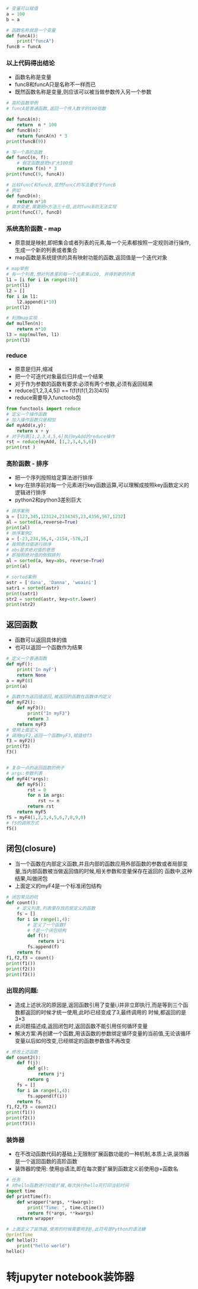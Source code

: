 ```python
# 变量可以赋值
a = 100
b = a

# 函数名称就是一个变量
def funcA():
    print("funcA")
funcB = funcA
```
### 以上代码得出结论
- 函数名称是变量
- funcB和funcA只是名称不一样而已
- 既然函数名称是变量,则应该可以被当做参数传入另一个参数
```python
# 高阶函数举例
# funcA是普通函数,返回一个传入数字的100倍数

def funcA(n):
    return  n * 100
def funcB(n):
    return funcA(n) * 3
print(funcB(9))  

# 写一个高阶函数
def funcC(n, f):
    # 假定函数是把n扩大100倍
    return f(n) * 3
print(funcC(9, funcA))

# 比较funcC和funcB,显然funcC的写法要优于funcB
# 例如
def funcD(n):
    return n*10
# 需求变更,需要把n方法三十倍,此时funcB则无法实现
print(funcC(7, funcD)
```
### 系统高阶函数 - map
- 原意就是映射,即把集合或者列表的元素,每一个元素都按照一定规则进行操作,生成一个新的列表或者集合
- map函数是系统提供的具有映射功能的函数,返回值是一个迭代对象
```python
# map举例
# 有一个列表,想对列表里的每一个元素乘以10, 并得到新的列表
l1 = [i for i in range(10)]
print(l1)
l2 = []
for i in l1:
    l2.append(i*10)
print(l2)

# 利用map实现
def mulTen(n):
    return n*10
l3 = map(mulTen, l1)
print(l3)
```
### reduce
- 原意是归并,缩减
- 把一个可迭代对象最后归并成一个结果
- 对于作为参数的函数有要求:必须有两个参数,必须有返回结果
- reduce([1,2,3,4,5]) == f(f(f(f(1,2)3)4)5)
- reduce需要导入functools包
```python
from functools import reduce
# 定义一个操作函数
# 加入操作函数只是相加
def myAdd(x,y):
    return x + y
# 对于列表[1,2,3,4,5,6]执行myAdd的reduce操作
rst = reduce(myAdd, [1,2,3,4,5,6])
print(rst )

```

### 高阶函数 - 排序
- 把一个序列按照给定算法进行排序
- key:在排序前对每一个元素进行key函数运算,可以理解成按照key函数定义的逻辑进行排序
- python2和python3差别巨大
```python
# 排序案例
a = [123,345,123124,2134345,23,4356,567,1232]
al = sorted(a,reverse=True)
print(al)
# 排序案例2
a = [-23,234,56,4,-2154,-576,2]
# 按照绝对值进行排序
# abs是求绝对值的意思
# 即按照绝对值的倒叙排列
al = sorted(a, key=abs, reverse=True)
print(al)

# sorted案例
astr = ['dana', 'Danna', 'woaini']
satr1 = sorted(astr)
print(satr1)
str2 = sorted(astr, key=str.lower)
print(str2)
```
## 返回函数
- 函数可以返回具体的值
- 也可以返回一个函数作为结果
```python
# 定义一个普通函数
def myF():
    print('In myF')
    return None
a = myF(8)
print(a)

# 函数作为返回值返回,被返回的函数在函数体内定义
def myF2():
    def myF3():
        print("In myF3")
        return 3
    return myF3
# 使用上面定义
# 调用myF2,返回一个函数myF3,赋值给f3
f3 = myF2()
print(f3)
f3()


# 复杂一点的返回函数的例子
# args:参数列表
def myF4(*args):
    def myF5():
        rst = 0
        for n in args:
            rst += n
        return rst
    return myF5
f5 = myF4(1,2,3,4,5,6,7,8,9,0)
# f5的调用方式
f5()
```
## 闭包(closure)
- 当一个函数在内部定义函数,并且内部的函数应用外部函数的参数或者局部变量,当内部函数被当做返回值的时候,相关参数和变量保存在返回的
函数中,这种结果,叫做闭包
- 上面定义的myF4是一个标准闭包结构
```python
# 闭包常见的坑
def count():
    # 定义列表,列表里存放的是定义的函数
    fs = []
    for i in range(1,4):
        # 定义了一个函数f
        # f是一个闭包结构
        def f():
            return i*i
        fs.append(f)
    return fs
f1,f2,f3 = count()
print(f1())
print(f2())
print(f3())
```
### 出现的问题:
- 造成上述状况的原因是,返回函数引用了变量i,i并非立即执行,而是等到三个函数都返回的时候才统一使用,此时i已经变成了3,最终调用的
时候,都返回的是3*3
- 此问题描述成,返回闭包时,返回函数不能引用任何循环变量
- 解决方案:再创建一个函数,用该函数的参数绑定循环变量的当前值,无论该循环变量以后如何改变,已经绑定的函数参数值不再改变
```python
# 修改上述函数
def count2():    
    def f(j):
        def g():
            return j*j
        return g
    fs = []
    for i in range(1,4):
        fs.append(f(i))
    return fs
f1,f2,f3 = count2()
print(f1())
print(f2())
print(f3())
```
### 装饰器
- 在不改动函数代码的基础上无限制扩展函数功能的一种机制,本质上讲,装饰器是一个返回函数的高阶函数
- 装饰器的使用: 使用@语法,即在每次要扩展到函数定义前使用@+函数名
```python
# 任务
# 对hello函数进行功能扩展,每次执行hello完打印当前时间
import time
def printTime(f):
    def wrapper(*args, **kwargs):
        print("Time: ", time.ctime())
        return f(*args, **kwargs)
    return wrapper

# 上面定义了装饰器,使用的时候需要用到@,此符号是Python的语法糖
@printTime
def hello():
    print("hello world")
hello()

```
# 转jupyter notebook装饰器
